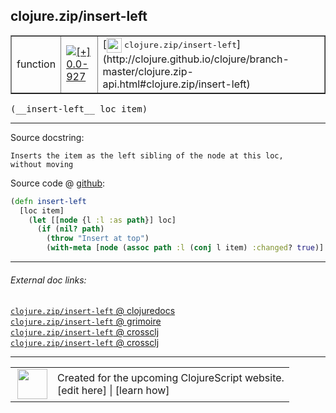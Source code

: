 ## clojure.zip/insert-left



 <table border="1">
<tr>
<td>function</td>
<td><a href="https://github.com/cljsinfo/cljs-api-docs/tree/0.0-927"><img valign="middle" alt="[+] 0.0-927" title="Added in 0.0-927" src="https://img.shields.io/badge/+-0.0--927-lightgrey.svg"></a> </td>
<td>
[<img height="24px" valign="middle" src="http://i.imgur.com/1GjPKvB.png"> <samp>clojure.zip/insert-left</samp>](http://clojure.github.io/clojure/branch-master/clojure.zip-api.html#clojure.zip/insert-left)
</td>
</tr>
</table>


 <samp>
(__insert-left__ loc item)<br>
</samp>

---





Source docstring:

```
Inserts the item as the left sibling of the node at this loc,
without moving
```


Source code @ [github](https://github.com/clojure/clojurescript/blob/r2758/src/cljs/clojure/zip.cljs#L165-L172):

```clj
(defn insert-left
  [loc item]
    (let [[node {l :l :as path}] loc]
      (if (nil? path)
        (throw "Insert at top")
        (with-meta [node (assoc path :l (conj l item) :changed? true)] (meta loc)))))
```

<!--
Repo - tag - source tree - lines:

 <pre>
clojurescript @ r2758
└── src
    └── cljs
        └── clojure
            └── <ins>[zip.cljs:165-172](https://github.com/clojure/clojurescript/blob/r2758/src/cljs/clojure/zip.cljs#L165-L172)</ins>
</pre>

-->

---



###### External doc links:

[`clojure.zip/insert-left` @ clojuredocs](http://clojuredocs.org/clojure.zip/insert-left)<br>
[`clojure.zip/insert-left` @ grimoire](http://conj.io/store/v1/org.clojure/clojure/1.7.0-beta3/clj/clojure.zip/insert-left/)<br>
[`clojure.zip/insert-left` @ crossclj](http://crossclj.info/fun/clojure.zip/insert-left.html)<br>
[`clojure.zip/insert-left` @ crossclj](http://crossclj.info/fun/clojure.zip.cljs/insert-left.html)<br>

---

 <table>
<tr><td>
<img valign="middle" align="right" width="48px" src="http://i.imgur.com/Hi20huC.png">
</td><td>
Created for the upcoming ClojureScript website.<br>
[edit here] | [learn how]
</td></tr></table>

[edit here]:https://github.com/cljsinfo/cljs-api-docs/blob/master/cljsdoc/clojure.zip_insert-left.cljsdoc
[learn how]:https://github.com/cljsinfo/cljs-api-docs/wiki/cljsdoc-files

<!--

This information was too distracting to show to readers, but I'll leave it
commented here since it is helpful to:

- pretty-print the data used to generate this document
- and show how to retrieve that data



The API data for this symbol:

```clj
{:ns "clojure.zip",
 :name "insert-left",
 :signature ["[loc item]"],
 :history [["+" "0.0-927"]],
 :type "function",
 :full-name-encode "clojure.zip_insert-left",
 :source {:code "(defn insert-left\n  [loc item]\n    (let [[node {l :l :as path}] loc]\n      (if (nil? path)\n        (throw \"Insert at top\")\n        (with-meta [node (assoc path :l (conj l item) :changed? true)] (meta loc)))))",
          :title "Source code",
          :repo "clojurescript",
          :tag "r2758",
          :filename "src/cljs/clojure/zip.cljs",
          :lines [165 172]},
 :full-name "clojure.zip/insert-left",
 :clj-symbol "clojure.zip/insert-left",
 :docstring "Inserts the item as the left sibling of the node at this loc,\nwithout moving"}

```

Retrieve the API data for this symbol:

```clj
;; from Clojure REPL
(require '[clojure.edn :as edn])
(-> (slurp "https://raw.githubusercontent.com/cljsinfo/cljs-api-docs/catalog/cljs-api.edn")
    (edn/read-string)
    (get-in [:symbols "clojure.zip/insert-left"]))
```

-->
